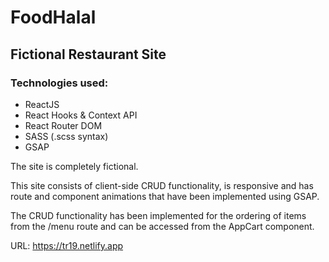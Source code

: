 # FoodHalal
## Fictional Restaurant Site

### Technologies used:
  * ReactJS
  * React Hooks & Context API
  * React Router DOM
  * SASS (.scss syntax)
  * GSAP

The site is completely fictional.

This site consists of client-side CRUD functionality, is responsive and has route and component animations that have been implemented using GSAP.

The CRUD functionality has been implemented for the ordering of items from the /menu route and can be accessed from the AppCart component.

URL: https://tr19.netlify.app
